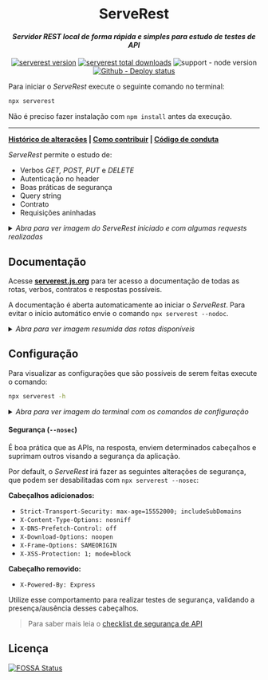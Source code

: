 
<h1 align="center">ServeRest</h1>

<i><h4 align="center">Servidor REST local de forma rápida e simples para estudo de testes de API</h5></i>

<p align="center">
<a href="https://npmjs.com/package/serverest"><img alt="serverest version" src="https://img.shields.io/npm/v/serverest?style=for-the-badge"></a>
<a href="https://npm-stat.com/charts.html?package=serverest"><img alt="serverest total downloads" src="https://img.shields.io/npm/dt/serverest?style=for-the-badge"></a>
<img alt="support - node version" src="https://img.shields.io/node/v/serverest?style=for-the-badge">
<a href="https://github.com/PauloGoncalvesBH/ServeRest/actions"><img alt="Github - Deploy status" src="https://img.shields.io/github/workflow/status/PauloGoncalvesBH/ServeRest/Continuous%20Integration?label=Deploy&style=for-the-badge"></a>
</p>

Para iniciar o _ServeRest_ execute o seguinte comando no terminal:

```sh
npx serverest
```

Não é preciso fazer instalação com `npm install` antes da execução.

---

**[Histórico de alterações](/CHANGELOG.md) | [Como contribuir](/CONTRIBUTING.md) | [Código de conduta](/CODE_OF_CONDUCT.md)**

_ServeRest_ permite o estudo de:
- Verbos *GET, POST, PUT* e *DELETE*
- Autenticação no header
- Boas práticas de segurança
- Query string
- Contrato
- Requisições aninhadas

<details><summary><i>Abra para ver imagem do <i>ServeRest</i> iniciado e com algumas requests realizadas</i></summary>

<img alt="Print do ServeRest iniciado no terminal" src="https://user-images.githubusercontent.com/29241659/83936435-ff1ac200-a799-11ea-9b54-91fbd6b43cdc.png" height="250">

</details>

## Documentação

Acesse **[serverest.js.org](https://serverest.js.org)** para ter acesso a documentação de todas as rotas, verbos, contratos e respostas possíveis.

A documentação é aberta automaticamente ao iniciar o _ServeRest_. Para evitar o início automático envie o comando `npx serverest --nodoc`.

<details><summary><i>Abra para ver imagem resumida das rotas disponíveis</i></summary>

<img alt="Lista de rotas disponibilizdas pelo ServeRest" src="https://user-images.githubusercontent.com/29241659/83936398-ba8f2680-a799-11ea-8689-dea126b74874.png" height="700">

---

</details>

## Configuração

Para visualizar as configurações que são possíveis de serem feitas execute o comando:

```sh
npx serverest -h
```

<details><summary><i>Abra para ver imagem do terminal com os comandos de configuração</i></summary>

![Informação de opções e exemplos fornecidos no terminal](https://user-images.githubusercontent.com/29241659/84348644-d45eae00-ab8b-11ea-89a4-d8cda3b32b74.png)

---

</details>

#### Segurança (`--nosec`)

É boa prática que as APIs, na resposta, enviem determinados cabeçalhos e suprimam outros visando a segurança da aplicação.

Por default, o _ServeRest_ irá fazer as seguintes alterações de segurança, que podem ser desabilitadas com `npx serverest --nosec`:

**Cabeçalhos adicionados:**
- `Strict-Transport-Security: max-age=15552000; includeSubDomains`
- `X-Content-Type-Options: nosniff`
- `X-DNS-Prefetch-Control: off`
- `X-Download-Options: noopen`
- `X-Frame-Options: SAMEORIGIN`
- `X-XSS-Protection: 1; mode=block`

**Cabeçalho removido:**
- `X-Powered-By: Express`

Utilize esse comportamento para realizar testes de segurança, validando a presença/ausência desses cabeçalhos.

> Para saber mais leia o [checklist de segurança de API](https://github.com/shieldfy/API-Security-Checklist#api-security-checklist)

## Licença

[![FOSSA Status](https://app.fossa.io/api/projects/git%2Bgithub.com%2FPauloGoncalvesBH%2Fserverest.svg?type=large)](https://app.fossa.io/projects/git%2Bgithub.com%2FPauloGoncalvesBH%2Fserverest?ref=badge_large)
